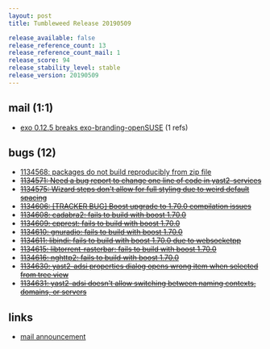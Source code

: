 ```yaml
---
layout: post
title: Tumbleweed Release 20190509

release_available: false
release_reference_count: 13
release_reference_count_mail: 1
release_score: 94
release_stability_level: stable
release_version: 20190509
---
```


## mail (1:1)

- [exo 0.12.5 breaks exo-branding-openSUSE](https://lists.opensuse.org/opensuse-factory/2019-05/msg00104.html) (1 refs)

## bugs (12)

<!--more-->

- [1134568: packages do not build reproducibly from zip file](https://bugzilla.opensuse.org/show_bug.cgi?id=1134568)
- ~~[1134571: Need a bug report to change one line of code in yast2-services](https://bugzilla.opensuse.org/show_bug.cgi?id=1134571)~~
- ~~[1134575: Wizard steps don't allow for full styling due to weird default spacing](https://bugzilla.opensuse.org/show_bug.cgi?id=1134575)~~
- ~~[1134606: \[TRACKER BUG\] Boost upgrade to 1.70.0 compilation issues](https://bugzilla.opensuse.org/show_bug.cgi?id=1134606)~~
- ~~[1134608: cadabra2: fails to build with boost 1.70.0](https://bugzilla.opensuse.org/show_bug.cgi?id=1134608)~~
- ~~[1134609: cpprest: fails to build with boost 1.70.0](https://bugzilla.opensuse.org/show_bug.cgi?id=1134609)~~
- ~~[1134610: gnuradio: fails to build with boost 1.70.0](https://bugzilla.opensuse.org/show_bug.cgi?id=1134610)~~
- ~~[1134611: libindi: fails to build with boost 1.70.0 due to websocketpp](https://bugzilla.opensuse.org/show_bug.cgi?id=1134611)~~
- ~~[1134615: libtorrent-rasterbar: fails to build with boost 1.70.0](https://bugzilla.opensuse.org/show_bug.cgi?id=1134615)~~
- ~~[1134616: nghttp2: fails to build with boost 1.70.0](https://bugzilla.opensuse.org/show_bug.cgi?id=1134616)~~
- ~~[1134630: yast2-adsi properties dialog opens wrong item when selected from tree view](https://bugzilla.opensuse.org/show_bug.cgi?id=1134630)~~
- ~~[1134631: yast2-adsi doesn't allow switching between naming contexts, domains, or servers](https://bugzilla.opensuse.org/show_bug.cgi?id=1134631)~~



## links

- [mail announcement](https://lists.opensuse.org/opensuse-factory/2019-05/msg00100.html)
